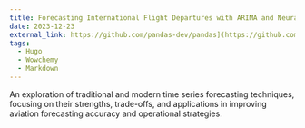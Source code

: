 ```yaml
---
title: Forecasting International Flight Departures with ARIMA and Neural Networks
date: 2023-12-23
external_link: https://github.com/pandas-dev/pandas](https://github.com/akshatporwal/Flight-Predictive-Analysis-ARIMA-Neural-Networks)
tags:
  - Hugo
  - Wowchemy
  - Markdown
---
```


An exploration of traditional and modern time series forecasting techniques, focusing on their strengths, trade-offs, and applications in improving aviation forecasting accuracy and operational strategies.
<!--more-->
